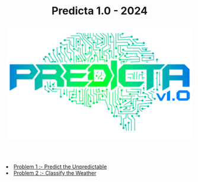 # <center>Predicta 1.0 - 2024</center>

<img src="src/logo.png">

<br><br>

<li><a href="p236-predicta-1-0-q1-predict-the-unpredictable.ipynb">Problem 1 :- Predict the Unpredictable</a></li>
<li><a href="p236-predicta-1-0-q2-classify-the-weather.ipynb">Problem 2 :- Classify the Weather</a></li>
